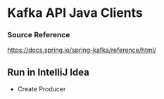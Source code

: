 

# Kafka API Java Clients


### Source Reference  
https://docs.spring.io/spring-kafka/reference/html/
###  


## Run in IntelliJ Idea

* Create Producer
```bash
 
 ```

 





